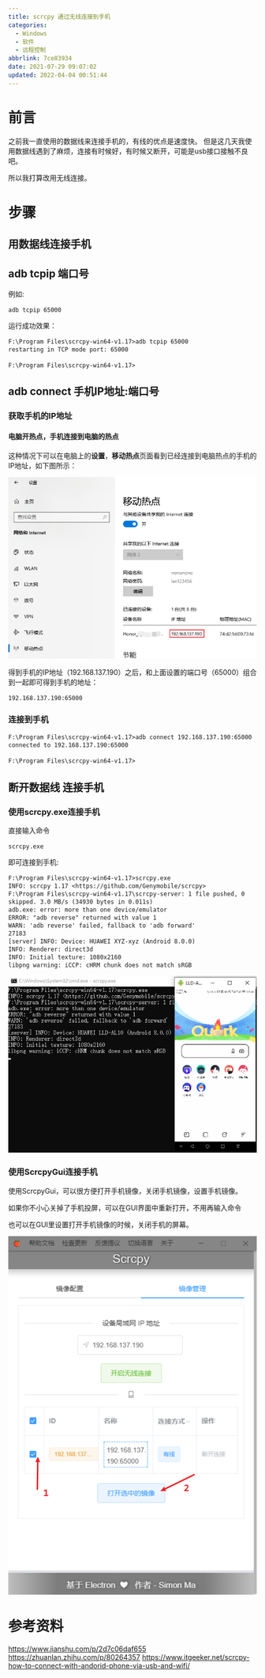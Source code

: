 ```yaml
---
title: scrcpy 通过无线连接到手机
categories: 
  - Windows
  - 软件
  - 远程控制
abbrlink: 7ce83934
date: 2021-07-29 09:07:02
updated: 2022-04-04 00:51:44
---
```

# 前言
之前我一直使用的数据线来连接手机的，有线的优点是速度快。
但是这几天我使用数据线遇到了麻烦，连接有时候好，有时候又断开，可能是usb接口接触不良吧。

所以我打算改用无线连接。
# 步骤
## 用数据线连接手机
## adb tcpip 端口号
例如:
```
adb tcpip 65000
```
运行成功效果：
```
F:\Program Files\scrcpy-win64-v1.17>adb tcpip 65000
restarting in TCP mode port: 65000

F:\Program Files\scrcpy-win64-v1.17>
```
## adb connect 手机IP地址:端口号

### 获取手机的IP地址

#### 电脑开热点，手机连接到电脑的热点

这种情况下可以在电脑上的**设置**，**移动热点**页面看到已经连接到电脑热点的手机的IP地址，如下图所示：

![image-20210729091633391](https://raw.githubusercontent.com/lanlan2017/images/master/Blog/2021/07/20210729091633.png)

得到手机的IP地址（192.168.137.190）之后，和上面设置的端口号（65000）组合到一起即可得到手机的地址：

```
192.168.137.190:65000
```
### 连接到手机
```
F:\Program Files\scrcpy-win64-v1.17>adb connect 192.168.137.190:65000
connected to 192.168.137.190:65000

F:\Program Files\scrcpy-win64-v1.17>
```
## 断开数据线 连接手机

### 使用scrcpy.exe连接手机
直接输入命令
```
scrcpy.exe
```
即可连接到手机:
```
F:\Program Files\scrcpy-win64-v1.17>scrcpy.exe
INFO: scrcpy 1.17 <https://github.com/Genymobile/scrcpy>
F:\Program Files\scrcpy-win64-v1.17\scrcpy-server: 1 file pushed, 0 skipped. 3.0 MB/s (34930 bytes in 0.011s)
adb.exe: error: more than one device/emulator
ERROR: "adb reverse" returned with value 1
WARN: 'adb reverse' failed, fallback to 'adb forward'
27183
[server] INFO: Device: HUAWEI XYZ-xyz (Android 8.0.0)
INFO: Renderer: direct3d
INFO: Initial texture: 1080x2160
libpng warning: iCCP: cHRM chunk does not match sRGB

```

![image-20210729093457108](https://raw.githubusercontent.com/lanlan2017/images/master/Blog/2021/07/20210729093457.png)

### 使用ScrcpyGui连接手机

使用ScrcpyGui，可以很方便打开手机镜像，关闭手机镜像，设置手机镜像。



如果你不小心关掉了手机投屏，可以在GUI界面中重新打开，不用再输入命令

也可以在GUI里设置打开手机镜像的时候，关闭手机的屏幕。

![image-20210729093252198](https://raw.githubusercontent.com/lanlan2017/images/master/Blog/2021/07/20210729093252.png)


# 参考资料
https://www.jianshu.com/p/2d7c06daf655
https://zhuanlan.zhihu.com/p/80264357
https://www.itgeeker.net/scrcpy-how-to-connect-with-andorid-phone-via-usb-and-wifi/
